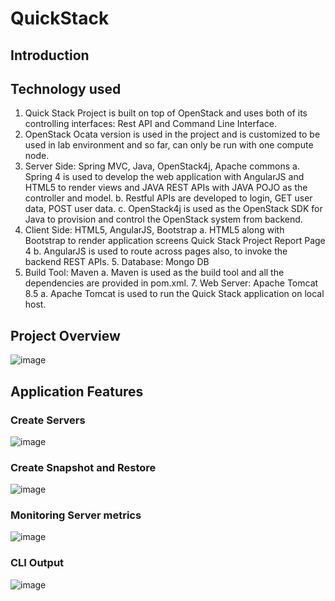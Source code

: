 # QuickStack

## Introduction

## Technology used
1. Quick Stack Project is built on top of OpenStack and uses both of its controlling interfaces: Rest API and Command Line Interface.
2. OpenStack Ocata version is used in the project and is customized to be used in lab environment and so far, can only be run with one compute node.
3. Server Side: Spring MVC, Java, OpenStack4j, Apache commons
a. Spring 4 is used to develop the web application with AngularJS and HTML5 to render views and JAVA
REST APIs with JAVA POJO as the controller and model.
b. Restful APIs are developed to login, GET user data, POST user data.
c. OpenStack4j is used as the OpenStack SDK for Java to provision and control the OpenStack system
from backend.
4. Client Side: HTML5, AngularJS, Bootstrap
a. HTML5 along with Bootstrap to render application screens
Quick Stack Project Report
Page 4
b. AngularJS is used to route across pages also, to invoke the backend REST APIs. 5. Database: Mongo DB
6. Build Tool: Maven
a. Maven is used as the build tool and all the dependencies are provided in pom.xml. 7. Web Server: Apache Tomcat 8.5
a. Apache Tomcat is used to run the Quick Stack application on local host.


## Project Overview
![image](https://user-images.githubusercontent.com/32632834/42430559-e25a3a86-82f4-11e8-99ef-a7fec42ad418.png)

## Application Features

### Create Servers
![image](https://user-images.githubusercontent.com/32632834/42430595-0c390652-82f5-11e8-904e-ec6b3473fbc1.png)

### Create Snapshot and Restore
![image](https://user-images.githubusercontent.com/32632834/42430613-1d59d1dc-82f5-11e8-90cb-d38a21e71c98.png)

### Monitoring Server metrics
![image](https://user-images.githubusercontent.com/32632834/42430651-5c06c3b8-82f5-11e8-872c-60c0b694e57d.png)

### CLI Output
![image](https://user-images.githubusercontent.com/32632834/42430639-4156d864-82f5-11e8-8bb6-0b4da8a476d0.png)



